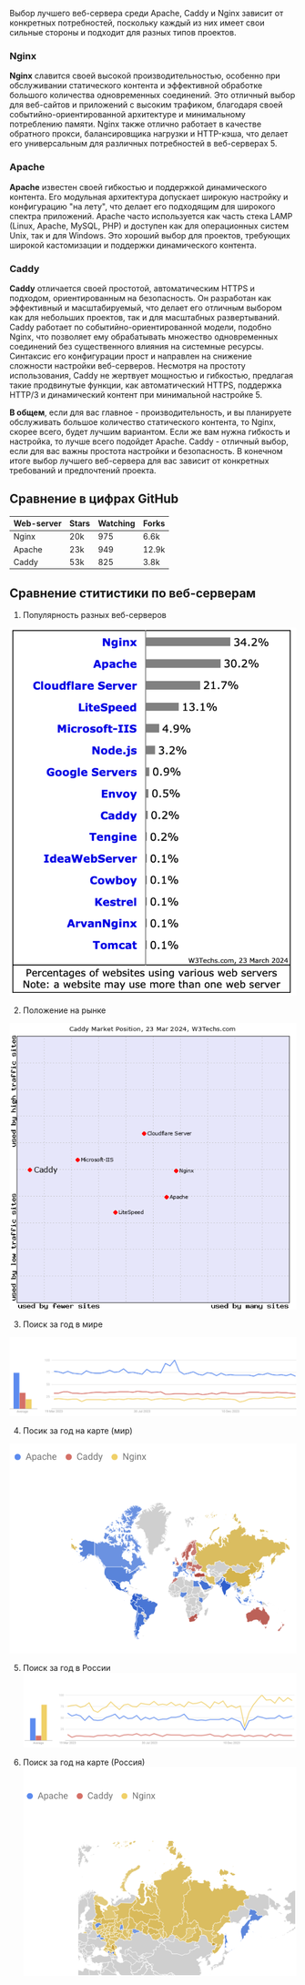 Выбор лучшего веб-сервера среди Apache, Caddy и Nginx зависит от конкретных потребностей, поскольку каждый из них имеет свои сильные стороны и подходит для разных типов проектов.

### Nginx
**Nginx** славится своей высокой производительностью, особенно при обслуживании статического контента и эффективной обработке большого количества одновременных соединений. Это отличный выбор для веб-сайтов и приложений с высоким трафиком, благодаря своей событийно-ориентированной архитектуре и минимальному потреблению памяти. Nginx также отлично работает в качестве обратного прокси, балансировщика нагрузки и HTTP-кэша, что делает его универсальным для различных потребностей в веб-серверах 5.

### Apache
**Apache** известен своей гибкостью и поддержкой динамического контента. Его модульная архитектура допускает широкую настройку и конфигурацию "на лету", что делает его подходящим для широкого спектра приложений. Apache часто используется как часть стека LAMP (Linux, Apache, MySQL, PHP) и доступен как для операционных систем Unix, так и для Windows. Это хороший выбор для проектов, требующих широкой кастомизации и поддержки динамического контента.

### Caddy
**Caddy** отличается своей простотой, автоматическим HTTPS и подходом, ориентированным на безопасность. Он разработан как эффективный и масштабируемый, что делает его отличным выбором как для небольших проектов, так и для масштабных развертываний. Caddy работает по событийно-ориентированной модели, подобно Nginx, что позволяет ему обрабатывать множество одновременных соединений без существенного влияния на системные ресурсы. Синтаксис его конфигурации прост и направлен на снижение сложности настройки веб-серверов. Несмотря на простоту использования, Caddy не жертвует мощностью и гибкостью, предлагая такие продвинутые функции, как автоматический HTTPS, поддержка HTTP/3 и динамический контент при минимальной настройке 5.

**В общем**, если для вас главное - производительность, и вы планируете обслуживать большое количество статического контента, то Nginx, скорее всего, будет лучшим вариантом. Если же вам нужна гибкость и настройка, то лучше всего подойдет Apache. Caddy - отличный выбор, если для вас важны простота настройки и безопасность. В конечном итоге выбор лучшего веб-сервера для вас зависит от конкретных требований и предпочтений проекта.

## Сравнение в цифрах GitHub
|Web-server| Stars | Watching | Forks |
|----------|-------|----------|-------|
|Nginx     | 20k   | 975      | 6.6k  |
|Apache    | 23k   | 949      | 12.9k |
|Caddy     | 53k   | 825      | 3.8k  |

## Сравнение ститистики по веб-серверам

1. Популярность разных веб-серверов
   
![Популярность разных веб-серверов](https://github.com/Morrioghaina/SUM_year4_ITSM/raw/main/Popularity.png)


2. Положение на рынке

![Положение веб-серверов на рынке](https://github.com/Morrioghaina/SUM_year4_ITSM/raw/main/usage.png)

3. Поиск за год в мире

![Поиск за год в мире](https://github.com/Morrioghaina/SUM_year4_ITSM/raw/main/WorldGraph.png)


4. Посик за год на карте (мир)
   
![География поиска (мир)](https://github.com/Morrioghaina/SUM_year4_ITSM/raw/main/WorldMap.png)

5. Поиск за год в России
![Поиск за год в Росии](https://github.com/Morrioghaina/SUM_year4_ITSM/raw/main/RussiaGraph.png)

6. Поиск за год на карте (Россия)
![География поиска (Россия)](https://github.com/Morrioghaina/SUM_year4_ITSM/raw/main/RussiaMap.png)
